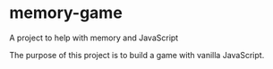 # memory-game
A project to help with memory and JavaScript 

The purpose of this project is to build a game with vanilla JavaScript.
